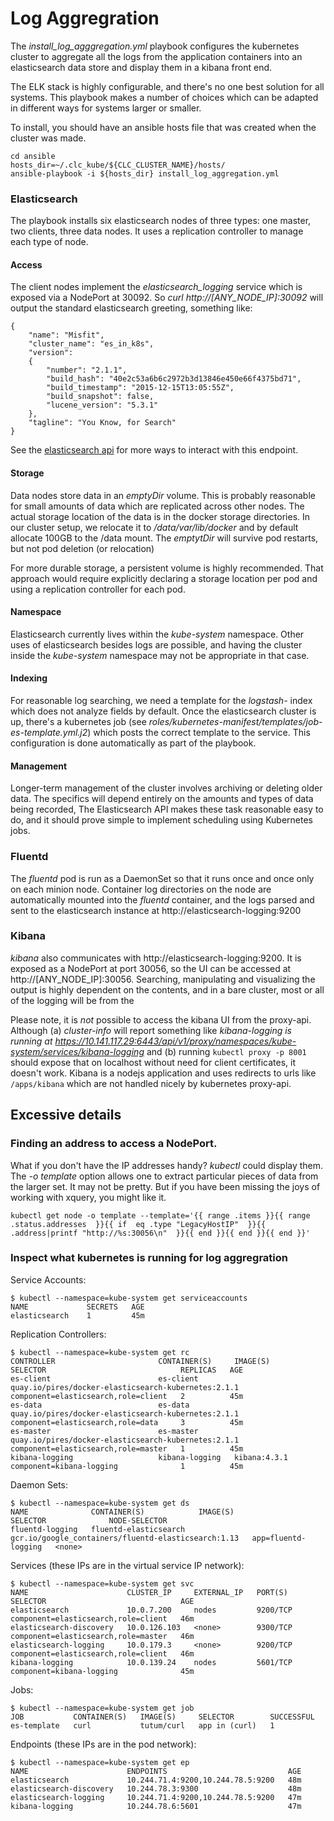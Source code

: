 # Log Aggregration

The _install_log_agggregation.yml_ playbook configures the kubernetes cluster
to aggregate all the logs from the application containers into an elasticsearch
data store and display them in a kibana front end.

The ELK stack is highly configurable, and there's no one best solution for all systems.
This playbook makes a number of choices which can be adapted in different ways for
systems larger or smaller.

To install, you should have an ansible hosts file that was created when the cluster
was made.
```
cd ansible
hosts_dir=~/.clc_kube/${CLC_CLUSTER_NAME}/hosts/
ansible-playbook -i ${hosts_dir} install_log_aggregation.yml
```

### Elasticsearch

The playbook installs six elasticsearch nodes of three types: one master,
two clients, three data nodes.  It uses a replication controller to manage
each type of node.

#### Access

The client nodes implement the _elasticsearch_logging_ service which is exposed
via a NodePort at 30092. So _curl http://[ANY_NODE_IP]:30092_
will output the standard elasticsearch greeting, something like:

```
{
    "name": "Misfit",
    "cluster_name": "es_in_k8s",
    "version":
    {
        "number": "2.1.1",
        "build_hash": "40e2c53a6b6c2972b3d13846e450e66f4375bd71",
        "build_timestamp": "2015-12-15T13:05:55Z",
        "build_snapshot": false,
        "lucene_version": "5.3.1"
    },
    "tagline": "You Know, for Search"
}
```

See the [elasticsearch api](https://www.elastic.co/guide/en/elasticsearch/reference/current/index.html)
for more ways to interact with this endpoint.

#### Storage

Data nodes store data in an _emptyDir_ volume. This is probably reasonable for
small amounts of data which are replicated across other nodes. The actual storage
location of the data is in the docker storage directories.  In our cluster setup,
we relocate it to _/data/var/lib/docker_  and by default allocate 100GB to the
/data mount.  The _emptytDir_ will survive pod restarts, but not pod deletion (or
relocation)

For more durable storage, a persistent volume is highly recommended.  That approach
would require explicitly declaring a storage location per pod and using a
replication controller for each pod.

#### Namespace

Elasticsearch currently lives within the _kube-system_ namespace.  Other uses
of elasticsearch besides logs are possible, and having the cluster inside the
_kube-system_ namespace may not be appropriate in that case.

#### Indexing

For reasonable log searching, we need a template for the _logstash-_ index which
does not analyze fields by default.  Once the elasticsearch cluster is up, there's
a kubernetes job (see _roles/kubernetes-manifest/templates/job-es-template.yml.j2_)
which posts the correct template to the service.  This configuration is done
automatically as part of the playbook.

#### Management

Longer-term management of the cluster involves archiving or deleting older data.
The specifics will depend entirely on the amounts and types of data being recorded,
The Elasticsearch API makes these task reasonable easy to do, and it should prove
simple to implement scheduling using Kubernetes jobs.

### Fluentd

The _fluentd_ pod is run as a DaemonSet so that it runs once and once only on
each minion node. Container log directories on the node are automatically
mounted into the _fluentd_ container, and the logs parsed and sent to the
elasticsearch instance at
http://elasticsearch-logging:9200

### Kibana

_kibana_ also communicates with http://elasticsearch-logging:9200.  It is exposed as a
NodePort at port 30056, so the UI can be accessed at http://[ANY_NODE_IP]:30056.
Searching, manipulating and visualizing the output is highly dependent on the
contents, and in a bare cluster, most or all of the logging will be from the

Please note, it is _not_ possible to access the kibana UI from the proxy-api.
Although (a) _cluster-info_ will report something like
*kibana-logging is running at https://10.141.117.29:6443/api/v1/proxy/namespaces/kube-system/services/kibana-logging*
and (b) running `kubectl proxy -p 8001` should expose that on localhost without
need for client certificates, it doesn't work.  Kibana is a nodejs
application and uses redirects to urls like `/apps/kibana` which are not handled
nicely by kubernetes proxy-api.



## Excessive details

### Finding an address to access a NodePort.  

What if you don't have the IP addresses handy? _kubectl_ could display them.
The _-o template_ option allows one to extract particular pieces of data from the
larger set. It may not be pretty. But if you have been missing the joys of
working with xquery, you might like it.

```
kubectl get node -o template --template='{{ range .items }}{{ range .status.addresses  }}{{ if  eq .type "LegacyHostIP"  }}{{ .address|printf "http://%s:30056\n"  }}{{ end }}{{ end }}{{ end }}'
```

### Inspect what kubernetes is running for log aggregration

Service Accounts:
```
$ kubectl --namespace=kube-system get serviceaccounts
NAME             SECRETS   AGE
elasticsearch    1         45m
```
Replication Controllers:
```
$ kubectl --namespace=kube-system get rc
CONTROLLER                       CONTAINER(S)     IMAGE(S)                                                SELECTOR                              REPLICAS   AGE
es-client                        es-client        quay.io/pires/docker-elasticsearch-kubernetes:2.1.1     component=elasticsearch,role=client   2          45m
es-data                          es-data          quay.io/pires/docker-elasticsearch-kubernetes:2.1.1     component=elasticsearch,role=data     3          45m
es-master                        es-master        quay.io/pires/docker-elasticsearch-kubernetes:2.1.1     component=elasticsearch,role=master   1          45m
kibana-logging                   kibana-logging   kibana:4.3.1                                            component=kibana-logging              1          45m
```
Daemon Sets:
```
$ kubectl --namespace=kube-system get ds
NAME              CONTAINER(S)            IMAGE(S)                                              SELECTOR              NODE-SELECTOR
fluentd-logging   fluentd-elasticsearch   gcr.io/google_containers/fluentd-elasticsearch:1.13   app=fluentd-logging   <none>
```
Services (these IPs are in the virtual service IP network):
```
$ kubectl --namespace=kube-system get svc
NAME                      CLUSTER_IP     EXTERNAL_IP   PORT(S)             SELECTOR                              AGE
elasticsearch             10.0.7.200     nodes         9200/TCP            component=elasticsearch,role=client   46m
elasticsearch-discovery   10.0.126.103   <none>        9300/TCP            component=elasticsearch,role=master   46m
elasticsearch-logging     10.0.179.3     <none>        9200/TCP            component=elasticsearch,role=client   46m
kibana-logging            10.0.139.24    nodes         5601/TCP            component=kibana-logging              45m
```
Jobs:
```
$ kubectl --namespace=kube-system get job
JOB           CONTAINER(S)   IMAGE(S)     SELECTOR        SUCCESSFUL
es-template   curl           tutum/curl   app in (curl)   1
```
Endpoints (these IPs are in the pod network):
```
$ kubectl --namespace=kube-system get ep
NAME                      ENDPOINTS                           AGE
elasticsearch             10.244.71.4:9200,10.244.78.5:9200   48m
elasticsearch-discovery   10.244.78.3:9300                    48m
elasticsearch-logging     10.244.71.4:9200,10.244.78.5:9200   47m
kibana-logging            10.244.78.6:5601                    47m
```

